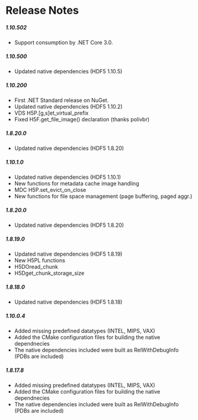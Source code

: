 # Release Notes

##### 1.10.502
* Support consumption by .NET Core 3.0.

##### 1.10.500
* Updated native dependencies (HDF5 1.10.5) 

##### 1.10.200
* First .NET Standard release on NuGet.
* Updated native dependencies (HDF5 1.10.2) 
* VDS H5P.[g,s]et_virtual_prefix
* Fixed H5F.get_file_image() declaration (thanks polivbr)

##### 1.8.20.0
* Updated native dependencies (HDF5 1.8.20) 

##### 1.10.1.0
* Updated native dependencies (HDF5 1.10.1) 
* New functions for metadata cache image handling
* MDC H5P.set_evict_on_close
* New functions for file space management (page buffering, paged aggr.)

##### 1.8.20.0
* Updated native dependencies (HDF5 1.8.20) 

##### 1.8.19.0
* Updated native dependencies (HDF5 1.8.19) 
* New H5PL functions
* H5DOread_chunk
* H5Dget_chunk_storage_size

##### 1.8.18.0
* Updated native dependencies (HDF5 1.8.18) 

##### 1.10.0.4
* Added missing predefined datatypes (INTEL, MIPS, VAX)
* Added the CMake configuration files for building the native dependnecies
* The native dependencies included were built as RelWithDebugInfo (PDBs are included)

##### 1.8.17.8
* Added missing predefined datatypes (INTEL, MIPS, VAX)
* Added the CMake configuration files for building the native dependnecies
* The native dependencies included were built as RelWithDebugInfo (PDBs are included)
